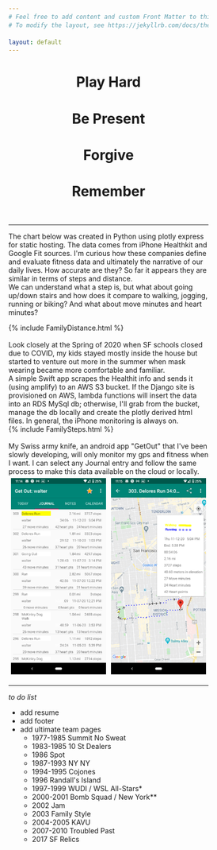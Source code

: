 ```yaml
---
# Feel free to add content and custom Front Matter to this file.
# To modify the layout, see https://jekyllrb.com/docs/themes/#overriding-theme-defaults

layout: default
---
```

<style>
* {
  box-sizing: border-box;
}

.row_wvs {
  display: flex;
}

/* Create three equal columns that sits next to each other */
.column_wvs {
  flex: 50%;
  padding: 5px;
}
</style>

<h1 style="text-align:center">Play Hard</h1>
<h1 style="text-align:center">Be Present</h1>
<h1 style="text-align:center">Forgive</h1>
<h1 style="text-align:center">Remember</h1>
<br>

---

The chart below was created in Python using plotly express for static hosting. The data comes from iPhone Healthkit and Google Fit sources. I'm curious how these companies define and evaluate fitness data and ultimately the narrative of our daily lives. How accurate are they? So far it appears they are similar in terms of steps and distance.
<br>
We can understand what a step is, but what about going up/down stairs and how does it compare to walking, jogging, running or biking? And what about move minutes and heart minutes?
<div>{% include FamilyDistance.html %}</div>
<br>
Look closely at the Spring of 2020 when SF schools closed due to COVID, my kids stayed mostly inside the house but started to venture out more in the summer when mask wearing became more comfortable and familiar.
<br>
A simple Swift app scrapes the Healthit info and sends it (using amplify) to an AWS S3 bucket. If the Django site is provisioned on AWS, lambda functions will insert the data into an RDS MySql db; otherwise, I'll grab from the bucket, manage the db locally and create the plotly derived html files. In general, the iPhone monitoring is always on.
<div>{% include FamilySteps.html %}</div>
<br>
My Swiss army knife, an android app "GetOut" that I've been slowly developing, will only monitor my gps and fitness when I want. I can select any Journal entry and follow the same process to make this data available on the cloud or locally.
<div class="row_wvs">
<div class="column_wvs"><img src="/assets/images/GetOut_Journal_list1_300x617.png" alt="Journal list"></div>
<div class="column_wvs"><img src="/assets/images/GetOut_Journal_rte1_300x617.png" alt="Journal route"></div>
</div>

---

*to do list*
* add resume
* add footer
* add ultimate team pages
  * 1977-1985 	Summit No Sweat
  * 1983-1985 	10 St Dealers
  * 1986 	Spot
  * 1987-1993 	NY NY
  * 1994-1995 	Cojones
  * 1996 	Randall's Island
  * 1997-1999 	WUDI / WSL All-Stars*
  * 2000-2001 	Bomb Squad / New York**
  * 2002 	Jam
  * 2003 	Family Style
  * 2004-2005 	KAVU
  * 2007-2010 	Troubled Past
  * 2017 	SF Relics 

